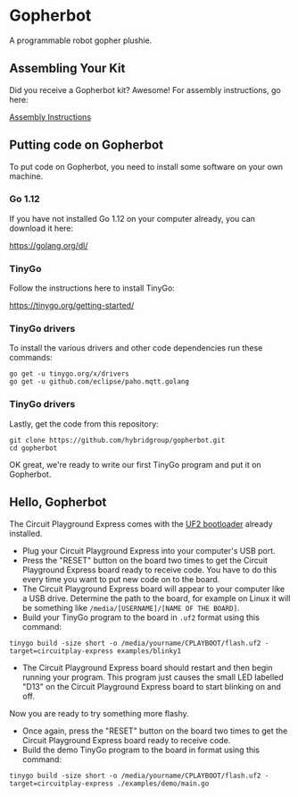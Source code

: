 # Gopherbot

A programmable robot gopher plushie.

## Assembling Your Kit

Did you receive a Gopherbot kit? Awesome! For assembly instructions, go here:

[Assembly Instructions](./assembly/README.md)

## Putting code on Gopherbot

To put code on Gopherbot, you need to install some software on your own machine.

### Go 1.12

If you have not installed Go 1.12 on your computer already, you can download it here:

https://golang.org/dl/

### TinyGo

Follow the instructions here to install TinyGo:

https://tinygo.org/getting-started/

### TinyGo drivers

To install the various drivers and other code dependencies run these commands:

```
go get -u tinygo.org/x/drivers
go get -u github.com/eclipse/paho.mqtt.golang
```

### TinyGo drivers

Lastly, get the code from this repository:

```
git clone https://github.com/hybridgroup/gopherbot.git
cd gopherbot
```

OK great, we're ready to write our first TinyGo program and put it on Gopherbot.

## Hello, Gopherbot

The Circuit Playground Express comes with the [UF2 bootloader](https://github.com/Microsoft/uf2) already installed.

- Plug your Circuit Playground Express into your computer's USB port.
- Press the "RESET" button on the board two times to get the Circuit Playground Express board ready to receive code. You have to do this every time you want to put new code on to the board.
- The Circuit Playground Express board will appear to your computer like a USB drive. Determine the path to the board, for example on Linux it will be something like `/media/[USERNAME]/[NAME OF THE BOARD]`.
- Build your TinyGo program to the board in `.uf2` format using this command:

```
tinygo build -size short -o /media/yourname/CPLAYBOOT/flash.uf2 -target=circuitplay-express examples/blinky1
```

- The Circuit Playground Express board should restart and then begin running your program. This program just causes the small LED labelled "D13" on the Circuit Playground Express board to start blinking on and off.

Now you are ready to try something more flashy.

- Once again, press the "RESET" button on the board two times to get the Circuit Playground Express board ready to receive code.
- Build the demo TinyGo program to the board in format using this command:

```
tinygo build -size short -o /media/yourname/CPLAYBOOT/flash.uf2 -target=circuitplay-express ./examples/demo/main.go
```

